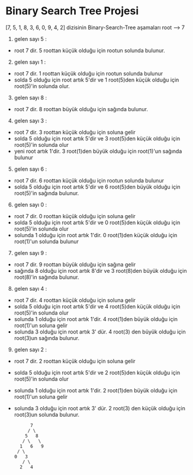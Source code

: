 # Binary Search Tree Projesi
[7, 5, 1, 8, 3, 6, 0, 9, 4, 2] dizisinin Binary-Search-Tree aşamaları
root --> 7
1. gelen sayı 5 : 
- root 7 dir. 5 roottan küçük olduğu için rootun solunda bulunur.
2. gelen sayı 1 : 
- root 7 dir. 1 roottan küçük olduğu için rootun solunda bulunur 
- solda 5 olduğu için root artık 5'dir ve 1 root(5)den küçük olduğu için root(5)'in solunda olur.
3. gelen sayı 8 : 
- root 7 dir. 8 roottan büyük olduğu için sağında bulunur.
4. gelen sayı 3 : 
- root 7 dir. 3 roottan küçük olduğu için soluna gelir 
- solda 5 olduğu için root artık 5'dir ve 3 root(5)den küçük olduğu için root(5)'in solunda olur
- yeni root artık 1'dir. 3 root(1)den büyük olduğu için root(1)'un sağında bulunur
5. gelen sayı 6 : 
- root 7 dir. 6 roottan küçük olduğu için rootun solunda bulunur 
- solda 5 olduğu için root artık 5'dir ve 6 root(5)den büyük olduğu için root(5)'in sağında bulunur.
6. gelen sayı 0 : 
- root 7 dir. 0 roottan küçük olduğu için soluna gelir
- solda 5 olduğu için root artık 5'dir ve 0 root(5)den küçük olduğu için root(5)'in solunda olur
- solunda 1 olduğu için root artık 1'dir. 0 root(1)den küçük olduğu için root(1)'un solunda bulunur
7. gelen sayı 9 : 
- root 7 dir. 9 roottan büyük olduğu için sağına gelir 
- sağında 8 olduğu için root artık 8'dir ve 3 root(8)den büyük olduğu için root(8)'in sağında bulunur.
8. gelen sayı 4 : 
- root 7 dir. 4 roottan küçük olduğu için soluna gelir
- solda 5 olduğu için root artık 5'dir ve 4 root(5)den küçük olduğu için root(5)'in solunda olur
- solunda 1 olduğu için root artık 1'dir. 4 root(1)den büyük olduğu için root(1)'un soluna gelir 
- solunda 3 olduğu için root artık 3' dür. 4 root(3) den büyük olduğu için root(3)un sağında bulunur.
9. gelen sayı 2 : 
- root 7 dir. 2 roottan küçük olduğu için soluna gelir
- solda 5 olduğu için root artık 5'dir ve 2 root(5)den küçük olduğu için root(5)'in solunda olur
- solunda 1 olduğu için root artık 1'dir. 2 root(1)den büyük olduğu için root(1)'un soluna gelir 
- solunda 3 olduğu için root artık 3' dür. 2 root(3) den küçük olduğu için root(3)un solunda bulunur.

            7
           / \
          5   8
         / \   \  
        1   6   9
       / \
      0   3
         / \
        2   4  
